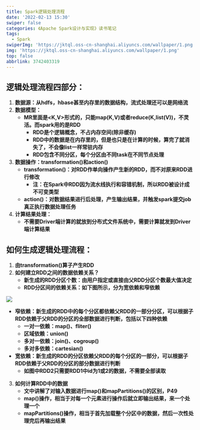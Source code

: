 ```yaml
---
title: Spark逻辑处理流程
date: '2022-02-13 15:30'
swiper: false
categories: 《Apache Spark设计与实现》读书笔记
tags:
  - Spark
swiperImg: 'https://jktql.oss-cn-shanghai.aliyuncs.com/wallpaper/1.png'
img: 'https://jktql.oss-cn-shanghai.aliyuncs.com/wallpaper/1.png'
top: false
abbrlink: 3742403319
---
```




<a name="uidqd"></a>
## 逻辑处理流程四部分：
1. **数据源：从hdfs，hbase甚至内存里的数据结构，流式处理还可以是网络流**
2. **数据模型：**
   - **MR里面是<K,V>形式的，只能map(K,V)或者reduce(K,list(V))，不灵活。而spark用的是RDD**
      - **RDD是个逻辑概念，不占内存空间(除非缓存)**
      - **RDD中的数据是在内存里的，但是也只是在计算的时候，算完了就消失了，不会像list一样常驻内存**
      - **RDD包含不同分区，每个分区由不同task在不同节点处理**
3. **数据操作：transformation()和action()**
   - **transformation()：对RDD作单向操作产生新的RDD，而不对原来RDD进行修改**
      - **注：在Spark中RDD因为流水线执行和容错机制，所以RDD被设计成不可变类型**
   - **action()：对数据结果进行后处理，产生输出结果，并触发spark提交job真正执行数据处理任务**
4. **计算结果处理：**
   - **不需要Driver端计算的就放到分布式文件系统中，需要计算就发到Driver端计算结果**
<a name="fdRRn"></a>

## 如何生成逻辑处理流程：

1. **由transformation()算子产生RDD**
2. **如何建立RDD之间的数据依赖关系？**
   - **新生成的RDD分区个数：由用户指定或直接由父RDD分区个数最大值决定**
   - **RDD分区间的依赖关系：如下图所示，分为宽依赖和窄依赖**

![](https://jktql.oss-cn-shanghai.aliyuncs.com/article/Spark逻辑处理流程/0.png)

   - **窄依赖：新生成的RDD中的每个分区都依赖父RDD的一部分分区，可以根据子RDD依赖于父RDD的分区的全部数据进行判断，包括以下四种依赖**
      - **一对一依赖：map()、fliter()**
      - **区域依赖：union()**
      - **多对一依赖：join()、cogroup()**
      - **多对多依赖：cartesian()**
   - **宽依赖：新生成的RDD的分区依赖父RDD的每个分区的一部分，可以根据子RDD依赖于父RDD的分区的部分数据进行判断**
      - **如图中RDD2只需要RDD1中id为1或2的数据，不需要全部读取**
3. **如何计算RDD中的数据**
   - **文中讲解了对输入数据进行map()和mapPartitions()的区别，P49**
   - **map()操作，相当于对每一个元素进行操作后就立即输出结果，来一个处理一个**
   - **mapPartitions()操作，相当于首先加载整个分区中的数据，然后一次性处理完后再输出结果**

​<br />
